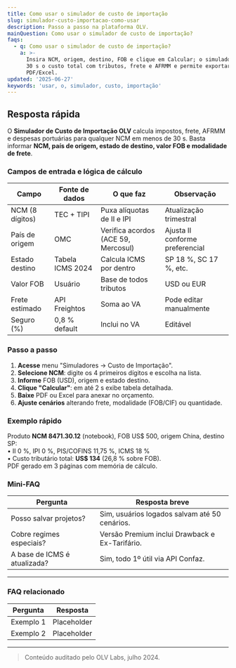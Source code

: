 ```yaml
---
title: Como usar o simulador de custo de importação
slug: simulador-custo-importacao-como-usar
description: Passo a passo na plataforma OLV.
mainQuestion: Como usar o simulador de custo de importação?
faqs:
  - q: Como usar o simulador de custo de importação?
    a: >-
      Insira NCM, origem, destino, FOB e clique em Calcular; o simulador gera em
      30 s o custo total com tributos, frete e AFRMM e permite exportar
      PDF/Excel.
updated: '2025-06-27'
keywords: 'usar, o, simulador, custo, importação'
---
```


## Resposta rápida

O **Simulador de Custo de Importação OLV** calcula impostos, frete, AFRMM e despesas portuárias para qualquer NCM em menos de 30 s. Basta informar **NCM, país de origem, estado de destino, valor FOB e modalidade de frete**.

### Campos de entrada e lógica de cálculo

| Campo | Fonte de dados | O que faz | Observação |
| --- | --- | --- | --- |
| NCM (8 dígitos) | TEC + TIPI | Puxa alíquotas de II e IPI | Atualização trimestral |
| País de origem | OMC | Verifica acordos (ACE 59, Mercosul) | Ajusta II conforme preferencial |
| Estado destino | Tabela ICMS 2024 | Calcula ICMS por dentro | SP 18 %, SC 17 %, etc. |
| Valor FOB | Usuário | Base de todos tributos | USD ou EUR |
| Frete estimado | API Freightos | Soma ao VA | Pode editar manualmente |
| Seguro (%) | 0,8 % default | Inclui no VA | Editável |

### Passo a passo

1. **Acesse** menu "Simuladores → Custo de Importação".  
2. **Selecione NCM**: digite os 4 primeiros dígitos e escolha na lista.  
3. **Informe** FOB (USD), origem e estado destino.  
4. **Clique "Calcular"**: em até 2 s exibe tabela detalhada.  
5. **Baixe** PDF ou Excel para anexar no orçamento.  
6. **Ajuste cenários** alterando frete, modalidade (FOB/CIF) ou quantidade.

### Exemplo rápido

Produto **NCM 8471.30.12** (notebook), FOB US$ 500, origem China, destino SP:  
• II 0 %, IPI 0 %, PIS/COFINS 11,75 %, ICMS 18 %  
• Custo tributário total: **US$ 134** (26,8 % sobre FOB).  
PDF gerado em 3 páginas com memória de cálculo.

### Mini-FAQ

| Pergunta | Resposta breve |
| --- | --- |
| Posso salvar projetos? | Sim, usuários logados salvam até 50 cenários. |
| Cobre regimes especiais? | Versão Premium inclui Drawback e Ex-Tarifário. |
| A base de ICMS é atualizada? | Sim, todo 1º útil via API Confaz. |

---

### FAQ relacionado

| Pergunta | Resposta |
| --- | --- |
| Exemplo 1 | Placeholder |
| Exemplo 2 | Placeholder |

---

> Conteúdo auditado pelo OLV Labs, julho 2024.
